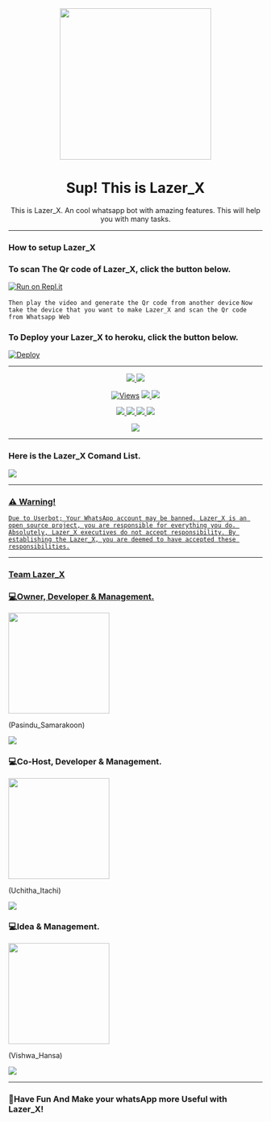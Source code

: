 <div align="center">
  <img src="https://telegra.ph/file/f39250b4f94fd7be7a0b7.png" width="300" height="300">
  <h1>Sup! This is Lazer_X </h1>
</div>

<p align="center">
    This is Lazer_X. An cool whatsapp bot with amazing features. This will help you with many tasks.
</p>

----

  </a>
</p>

### How to setup Lazer_X

### To scan The Qr code of Lazer_X, click the button below.
[![Run on Repl.it](https://repl.it/badge/github/quiec/whatsasena)](https://replit.com/@Pasindu-Samarakoon/LazerX?v=1)

`Then play the video and generate the Qr code from another device`
`Now take the device that you want to make Lazer_X and scan the Qr code from Whatsapp Web`

### To Deploy your Lazer_X to heroku, click the button below.
[![Deploy](https://www.herokucdn.com/deploy/button.svg)](https://heroku.com/deploy?template=https://github.com/PasiNdu-SamaraKooN/Lazer_X.git)

----

<p align="center">
  <a href="https://github.com/PasiNdu-SamaraKooN/Lazer_X">
    <img src="https://img.shields.io/badge/Docker%20Pulls-pasindu--samarakoon%2FlazerX-aqua">
  </a>
 
 <a href="https://github.com/PasiNdu-SamaraKooN/Lazer_X">
    <img src="https://img.shields.io/badge/Image%20Size-728%20MB-blue">
    </a>
</p>

<p align="center">
  <a href="https://github.com/PasiNdu-SamaraKooN/Lazer_X">
    <img src="https://hits.seeyoufarm.com/api/count/incr/badge.svg?url=https%3A%2F%2Fgithub.com%2FPasiNdu-SamaraKooN%2FLazer_X&count_bg=%2379C83D&title_bg=%23555555&icon=gitpod.svg&icon_color=%23E7E7E7&title=Views&edge_flat=false" alt="Views"/></a>
  </a>
  <a href="https://github.com/PasiNdu-SamaraKooN/Lazer_X/fork">
    <img src="https://img.shields.io/github/forks/PasiNdu-SamaraKooN/Lazer_X?label=Fork&style=social">
    </a>
  <a href="https://github.com/PasiNdu-SamaraKooN/Lazer_X/stargazers">
    <img src="https://img.shields.io/github/stars/PasiNdu-SamaraKooN/Lazer_X?style=social">
  </a>
</p>

<p align="center">
  <a href="https://github.com/PasiNdu-SamaraKooN/Lazer_X">
    <img src="https://img.shields.io/github/repo-size/PasiNdu-SamaraKooN/Lazer_X?color=green&red=Repo%20Size&style=plastic">
   </a>
  <a href="https://github.com/PasiNdu-SamaraKooN/Lazer_X">
    <img src="https://img.shields.io/github/license/PasiNdu-SamaraKooN/Lazer_X?color=green&red=License&style=plastic">
   </a>
   <a href="https://github.com/PasiNdu-SamaraKooN/Lazer_X">
    <img src="https://img.shields.io/badge/Languages%20-JavaScript%2098.4%25-green&red">
   </a>
  <a href="https://github.com/PasiNdu-SamaraKooN/Lazer_X">
    <img src="https://img.shields.io/static/v1?label=Author&message=PasiNdu%20SamaraKooN&color=purple&style=plastic">
   </a>
  </p>

<p align="center">
  <a href="https://wa.me/94719603031">
    <img src="https://img.shields.io/badge/Contact%20Me%20On%20Whatsapp-PasiNdu%20SamaraKooN-purple&style=plastic">
  </a>
</p>

----

### Here is the Lazer_X Comand List.

<a href="https://gist.github.com/PasiNdu-SamaraKooN/e454d94d6dbe080e933b9db7324bdb0e">
    <img src="https://img.shields.io/badge/Lazer%20X-purple&style=plastic">

----

### ⚠️ Warning! 
```
Due to Userbot; Your WhatsApp account may be banned. Lazer_X is an open source project, you are responsible for everything you do. Absolutely, Lazer_X executives do not accept responsibility. By establishing the Lazer_X, you are deemed to have accepted these responsibilities.
```

----

### Team Lazer_X

### 💻Owner, Developer & Management.

<a href="https://github.com/PasiNdu-SamaraKooN/Lazer_X.git">
    <img src="https://telegra.ph/file/81c3b795d770f63079ff6.png" width="200" height="200">
  </a>

(Pasindu_Samarakoon)

<a href="https://wa.me/+94719603031">
    <img src="https://img.shields.io/badge/Contact%20me%20on%20WhatsApp-purple&style=plastic">
   </a>
  
### 💻Co-Host, Developer & Management.

<a href="http://wa.me/94772842356">
    <img src="https://telegra.ph/file/a57f5d4d523d374c861f9.jpg" width="200" height="200">
  </a>

(Uchitha_Itachi)

<a href="http://wa.me/94772842356">
    <img src="https://img.shields.io/badge/Contact%20me%20on%20WhatsApp-purple&style=plastic">
   </a>
  
### 💻Idea & Management.

<a href="https://wa.me/94718846368">
    <img src="https://telegra.ph/file/9714cfeb908799709990f.jpg" width="200" height="200">
  </a>

(Vishwa_Hansa)

<a href="https://wa.me/94718846368">
    <img src="https://img.shields.io/badge/Contact%20me%20on%20WhatsApp-purple&style=plastic">
   </a>

----

### 📱Have Fun And Make your whatsApp more Useful with Lazer_X!    

